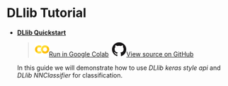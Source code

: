 # DLlib Tutorial


- [**DLlib Quickstart**](./dllib-quickstart.html)

    > ![](../../../../image/colab_logo_32px.png)[Run in Google Colab](https://colab.research.google.com/github/intel-analytics/BigDL/blob/branch-2.0/python/dllib/colab-notebook/dllib_keras_api.ipynb) &nbsp;![](../../../../image/GitHub-Mark-32px.png)[View source on GitHub](https://github.com/intel-analytics/BigDL/blob/branch-2.0/python/dllib/colab-notebook/dllib_keras_api.ipynb)

    In this guide we will demonstrate how to use _DLlib keras style api_ and _DLlib NNClassifier_ for classification.